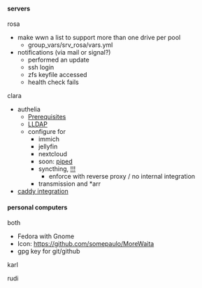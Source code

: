 #### servers
rosa
- make wwn a list to support more than one drive per pool
  - group_vars/srv_rosa/vars.yml
- notifications (via mail or signal?)
  - performed an update
  - ssh login
  - zfs keyfile accessed
  - health check fails

clara
- authelia
  - [Prerequisites](https://www.authelia.com/integration/prologue/get-started/)
  - [LLDAP](https://github.com/lldap/lldap?tab=readme-ov-file#with-docker)
  - configure for
    - immich
    - jellyfin
    - nextcloud
    - soon: [piped](https://github.com/TeamPiped/Piped/pull/2571)
    - syncthing, [!!!](https://forum.syncthing.net/t/hide-no-authentication-warning-when-external-auth-already-exists/17742/8)
      - enforce with reverse proxy / no internal integration
    - transmission and *arr
- [caddy integration](https://www.authelia.com/integration/proxies/caddy/)

#### personal computers
both
- Fedora with Gnome
- Icon: https://github.com/somepaulo/MoreWaita
- gpg key for git/github

karl

rudi

